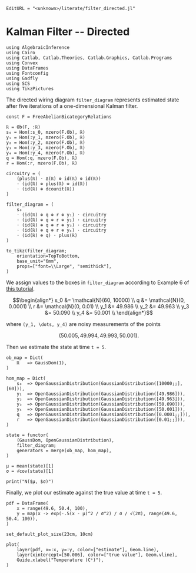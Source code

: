 ```@meta
EditURL = "<unknown>/literate/filter_directed.jl"
```

# Kalman Filter -- Directed

````@example filter_directed
using AlgebraicInference
using Cairo
using Catlab, Catlab.Theories, Catlab.Graphics, Catlab.Programs
using Convex
using DataFrames
using Fontconfig
using Gadfly
using SCS
using TikzPictures
````

The directed wiring diagram `filter_diagram` represents estimated state after five iterations of a one-dimensional Kalman filter.

````@example filter_directed
const F = FreeAbelianBicategoryRelations

ℝ = Ob(F, :ℝ)
s₀ = Hom(:s_0, mzero(F.Ob), ℝ)
y₁ = Hom(:y_1, mzero(F.Ob), ℝ)
y₂ = Hom(:y_2, mzero(F.Ob), ℝ)
y₃ = Hom(:y_3, mzero(F.Ob), ℝ)
y₄ = Hom(:y_4, mzero(F.Ob), ℝ)
q = Hom(:q, mzero(F.Ob), ℝ)
r = Hom(:r, mzero(F.Ob), ℝ)

circuitry = (
    (plus(ℝ) ⋅ Δ(ℝ) ⊕ id(ℝ) ⊕ id(ℝ))
    ⋅ (id(ℝ) ⊕ plus(ℝ) ⊕ id(ℝ))
    ⋅ (id(ℝ) ⊕ dcounit(ℝ))
)

filter_diagram = (
    s₀
    ⋅ (id(ℝ) ⊕ q ⊕ r ⊕ y₁) ⋅ circuitry
    ⋅ (id(ℝ) ⊕ q ⊕ r ⊕ y₂) ⋅ circuitry
    ⋅ (id(ℝ) ⊕ q ⊕ r ⊕ y₃) ⋅ circuitry
    ⋅ (id(ℝ) ⊕ q ⊕ r ⊕ y₄) ⋅ circuitry
    ⋅ (id(ℝ) ⊕ q) ⋅ plus(ℝ)
)

to_tikz(filter_diagram;
    orientation=TopToBottom,
    base_unit="6mm",
    props=["font=\\Large", "semithick"],
)
````

We assign values to the boxes in `filter_diagram` according to Example 6 of [this tutorial](https://www.kalmanfilter.net/kalman1d_pn.html).
```math
\begin{align*}
s_0   &= \mathcal{N}(60, 10000) \\
q     &= \mathcal{N}(0, 0.0001) \\
r     &= \mathcal{N}(0, 0.01) \\
y_1   &= 49.986 \\
y_2   &= 49.963 \\
y_3   &= 50.090 \\
y_4   &= 50.001 \\
\end{align*}
```
where ``(y_1, \dots, y_4)`` are noisy measurements of the points
```math
(50.005, 49.994, 49.993, 50.001).
```
Then we estimate the state at time ``t = 5``.

````@example filter_directed
ob_map = Dict(
    ℝ   => GaussDom(1),
)

hom_map = Dict(
    s₀  => OpenGaussianDistribution(GaussianDistribution([10000;;], [60])),
    y₁  => OpenGaussianDistribution(GaussianDistribution([49.986])),
    y₂  => OpenGaussianDistribution(GaussianDistribution([49.963])),
    y₃  => OpenGaussianDistribution(GaussianDistribution([50.090])),
    y₄  => OpenGaussianDistribution(GaussianDistribution([50.001])),
    q   => OpenGaussianDistribution(GaussianDistribution([0.0001;;])),
    r   => OpenGaussianDistribution(GaussianDistribution([0.01;;])),
)

state = functor(
    (GaussDom, OpenGaussianDistribution),
    filter_diagram;
    generators = merge(ob_map, hom_map),
)

μ = mean(state)[1]
σ = √cov(state)[1]

print("N($μ, $σ)")
````

Finally, we plot our estimate against the true value at time ``t = 5``.

````@example filter_directed
pdf = DataFrame(
    x = range(49.6, 50.4, 100),
    y = map(x -> exp(-.5(x - μ)^2 / σ^2) / σ / √(2π), range(49.6, 50.4, 100)),
)

set_default_plot_size(23cm, 10cm)

plot(
    layer(pdf, x=:x, y=:y, color=["estimate"], Geom.line),
    layer(xintercept=[50.006], color=["true value"], Geom.vline),
    Guide.xlabel("Temperature (Cᵒ)"),
)
````

